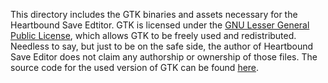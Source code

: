 This directory includes the GTK binaries and assets necessary for the Heartbound Save Edtitor. GTK is licensed under the [GNU Lesser General Public License](https://www.gnu.org/licenses/old-licenses/lgpl-2.1.html), which allows GTK to be freely used and redistributed. Needless to say, but just to be on the safe side, the author of Heartbound Save Editor does not claim any authorship or ownership of those files. The source code for the used version of GTK can be found [here](https://gitlab.gnome.org/GNOME/gtk/-/tree/gtk-3-24).
